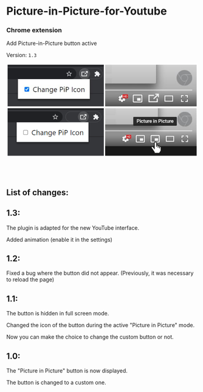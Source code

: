 # Picture-in-Picture-for-Youtube
### Chrome extension

Add Picture-in-Picture button active

Version: <code>1.3</code>

<img src="image.png"></img>

</br></br>

## List of changes:
## 1.3:
The plugin is adapted for the new YouTube interface.

Added animation (enable it in the settings)

## 1.2:
Fixed a bug where the button did not appear. (Previously, it was necessary to reload the page)



## 1.1:
The button is hidden in full screen mode.

Changed the icon of the button during the active "Picture in Picture" mode.

Now you can make the choice to change the custom button or not.



## 1.0:
The "Picture in Picture" button is now displayed.

The button is changed to a custom one.
